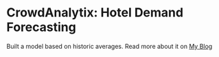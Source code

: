 # CrowdAnalytix: Hotel Demand Forecasting

Built a model based on historic averages.
Read more about it on [My Blog](http://rohanrao91.blogspot.in/2015/03/hotel-demand-forecasting.html)

